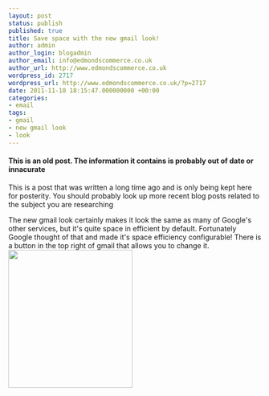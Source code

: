 ```yaml
---
layout: post
status: publish
published: true
title: Save space with the new gmail look!
author: admin
author_login: blogadmin
author_email: info@edmondscommerce.co.uk
author_url: http://www.edmondscommerce.co.uk
wordpress_id: 2717
wordpress_url: http://www.edmondscommerce.co.uk/?p=2717
date: 2011-11-10 18:15:47.000000000 +00:00
categories:
- email
tags:
- gmail
- new gmail look
- look
---
```

<div class="oldpost"><h4>This is an old post. The information it contains is probably out of date or innacurate</h4>
<p>
This is a post that was written a long time ago and is only being kept here for posterity.
You should probably look up more recent blog posts related to the subject you are researching
</p>
</div>
The new gmail look certainly makes it look the same as many of Google's other services, but it's quite space in efficient by default. Fortunately Google thought of that and made it's space efficiency configurable! There is a button in the top right of gmail that allows you to change it.
<a href="{% img  ({{ site.url }}/assets/gmail.png %}"><img src="{% img  ({{ site.url }}/assets/gmail.png %}" alt="" title="gmail" width="247" height="275" class="aligncenter size-full wp-image-2718" /></a>
